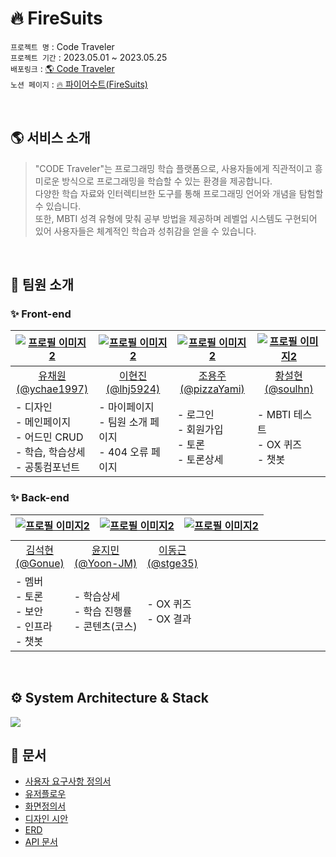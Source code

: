 # 🔥 FireSuits

`프로젝트 명` : Code Traveler <br>
`프로젝트 기간` : 2023.05.01 ~ 2023.05.25 <br>
`배포링크` : <a href="http://codetraveler.s3-website.ap-northeast-2.amazonaws.com/">🌎 Code Traveler</a> <br>
`노션 페이지` : <a href="https://codestates.notion.site/FireSuits-6dc1a7150e464e0095f569e66bae353c">🔥 파이어수트(FireSuits)</a>

<br>

## 🌎 서비스 소개

> "CODE Traveler"는 프로그래밍 학습 플랫폼으로, 사용자들에게 직관적이고 흥미로운 방식으로 프로그래밍을 학습할 수 있는 환경을 제공합니다. <br>다양한 학습 자료와 인터렉티브한 도구를 통해 프로그래밍 언어와 개념을 탐험할 수 있습니다. <br> 또한, MBTI 성격 유형에 맞춰 공부 방법을 제공하며 레벨업 시스템도 구현되어 있어 사용자들은 체계적인 학습과 성취감을 얻을 수 있습니다.

<br>

## 🌟 팀원 소개

### ✨ Front-end
<table style="table-layout:fixed">
  <thead>
  <th align="center"><a href="https://github.com/ychae1997"><img src="https://www.notion.so/image/https%3A%2F%2Fs3-us-west-2.amazonaws.com%2Fsecure.notion-static.com%2Fe2692b2e-ca67-4704-84b2-975225374aa7%2FRectangle_27.png?id=37ae8807-28dd-42cc-a8e0-f1bb8a37c6fd&table=block&spaceId=82d63a72-8254-4cde-bf1e-b2597b7c099c&width=2000&userId=bacd43d8-31ef-433f-9b40-da676e9124d3&cache=v2" alt="프로필 이미지2" ></a></th>
  <th align="center"><a href="https://github.com/lhj5924"><img src="https://www.notion.so/image/https%3A%2F%2Fs3-us-west-2.amazonaws.com%2Fsecure.notion-static.com%2Fc49baf5a-e980-40d6-8d5f-7cfb588e5e9d%2FRectangle_28.png?id=e3c50b27-a84b-4f77-95c2-8cac0d54a468&table=block&spaceId=82d63a72-8254-4cde-bf1e-b2597b7c099c&width=2000&userId=bacd43d8-31ef-433f-9b40-da676e9124d3&cache=v2" alt="프로필 이미지2" ></a></th>
  <th align="center"><a href="https://github.com/pizzaYami"><img src="https://www.notion.so/image/https%3A%2F%2Fs3-us-west-2.amazonaws.com%2Fsecure.notion-static.com%2F66af3b83-686c-4c14-9a4c-cc57b23c988f%2FRectangle_26.png?id=7b0bb6d2-a3bc-401a-9d53-8870f7a0332d&table=block&spaceId=82d63a72-8254-4cde-bf1e-b2597b7c099c&width=2000&userId=bacd43d8-31ef-433f-9b40-da676e9124d3&cache=v2" alt="프로필 이미지2" ></a></th>
  <th align="center"><a href="https://github.com/soulhn"><img src="https://www.notion.so/image/https%3A%2F%2Fs3-us-west-2.amazonaws.com%2Fsecure.notion-static.com%2Fc5c71f35-0855-451c-9352-b65e5f74db88%2FRectangle_25.png?id=07922f2d-0f62-46ee-abe2-41ca901a58bd&table=block&spaceId=82d63a72-8254-4cde-bf1e-b2597b7c099c&width=2000&userId=bacd43d8-31ef-433f-9b40-da676e9124d3&cache=v2" alt="프로필 이미지2" ></a></th>
  </thead>
  <tbody>
  <tr>
  <td align="center"><a href="https://github.com/ychae1997">유채원<br>(@ychae1997)</a></td>
  <td align="center"><a href="https://github.com/lhj5924">이현진<br>(@lhj5924)</a></td>
  <td align="center"><a href="https://github.com/pizzaYami">조용주<br>(@pizzaYami)</a></td>
  <td align="center"><a href="https://github.com/soulhn">황설현<br>(@soulhn)</a></td>
  </tr>
  <tr>
  <td align="left">
    - 디자인 <br>
    - 메인페이지 <br>
    - 어드민 CRUD <br>
    - 학습, 학습상세 <br>
    - 공통컴포넌트 <br>
  </td>
  <td align="left">
    - 마이페이지 <br>
    - 팀원 소개 페이지 <br>
    - 404 오류 페이지 <br>
  </td>
  <td align="left">
    - 로그인 <br>
    - 회원가입 <br>
    - 토론 <br>
    - 토론상세 <br>
  </td>
  <td align="left">
    - MBTI 테스트 <br>
    - OX 퀴즈 <br>
    - 챗봇 <br>
  </td>
  </tr>
  </tbody>
</table>

### ✨ Back-end
<table style="display:grid" >
  <thead>
  <th align="center"><a href="https://github.com/Gonue" ><img src="https://www.notion.so/image/https%3A%2F%2Fs3-us-west-2.amazonaws.com%2Fsecure.notion-static.com%2Fdce9879b-f12a-4e30-9c6e-7d13d3617500%2FRectangle_22.png?id=b3f57628-128c-4cfc-ad82-93f6979e45dd&table=block&spaceId=82d63a72-8254-4cde-bf1e-b2597b7c099c&width=2000&userId=bacd43d8-31ef-433f-9b40-da676e9124d3&cache=v2" alt="프로필 이미지2" ></a></th>
  <th align="center"><a href="https://github.com/Yoon-JM"><img src="https://www.notion.so/image/https%3A%2F%2Fs3-us-west-2.amazonaws.com%2Fsecure.notion-static.com%2F788bdf48-8474-468f-aac1-92d9b40b1ebd%2FRectangle_23.png?id=3b78603f-2fbf-4540-bf77-4c81e4137d95&table=block&spaceId=82d63a72-8254-4cde-bf1e-b2597b7c099c&width=2000&userId=bacd43d8-31ef-433f-9b40-da676e9124d3&cache=v2" alt="프로필 이미지2" ></a></th>
  <th align="center"><a href="https://github.com/stge35"><img src="https://www.notion.so/image/https%3A%2F%2Fs3-us-west-2.amazonaws.com%2Fsecure.notion-static.com%2Ff68133b1-0225-4518-980d-18a2bfd151ec%2FRectangle_24.png?id=63ccddae-ec2b-4cb7-bac1-c4d6c513482d&table=block&spaceId=82d63a72-8254-4cde-bf1e-b2597b7c099c&width=2000&userId=bacd43d8-31ef-433f-9b40-da676e9124d3&cache=v2" alt="프로필 이미지2" ></a></th>
  
  </thead>
  <tbody>
  <tr>
  <td align="center"><a href="https://github.com/Gonue">김석현<br>(@Gonue)</a></td>
  <td align="center"><a href="https://github.com/Yoon-JM">윤지민<br>(@Yoon-JM)</a></td>
  <td align="center"><a href="https://github.com/stge35">이동근<br>(@stge35)</a></td>
  </tr>
  <tr>
  <td align="left">
    - 멤버 <br>
    - 토론 <br>
    - 보안 <br>
    - 인프라 <br>
    - 챗봇 <br>
  </td>
  <td align="left">
    - 학습상세 <br>
    - 학습 진행률 <br>
    - 콘텐츠(코스) <br>
  </td>
  <td align="left">
    - OX 퀴즈 <br>
    - OX 결과 <br>
  </td>
  </tr>
  </tbody>
</table>

<br>

## ⚙️ System Architecture & Stack

<img src="https://github.com/codestates-seb/seb43_main_005/assets/109960034/29a3642d-36e9-4baa-a3b7-febd03bd0cfe">

<br>

## 📝 문서

- <a href="https://codestates.notion.site/e6500089472549928a8cfbdc1fea135f">사용자 요구사항 정의서</a>
- <a href="https://www.figma.com/file/vDrOkZJDk64SVXCqOJOQNu/User-Flow?type=whiteboard&t=XXWJ6ucj995mBHG7-1">유저플로우</a>
- <a href="https://codestates.notion.site/1ecbd34acc9546cd8c93075a74a53b2d">화면정의서</a>
- <a href="https://www.figma.com/file/yWM0jRz3QqY6DmU36IRqBs/%EC%8B%9C%EC%95%88?type=design&node-id=0%3A1&t=XXWJ6ucj995mBHG7-1">디자인 시안</a>
- <a href="https://www.erdcloud.com/d/QRxnFJrmiobqCsK6Z">ERD</a>
- <a href="https://documenter.getpostman.com/view/27215474/2s93ebRVHe">API 문서</a>

